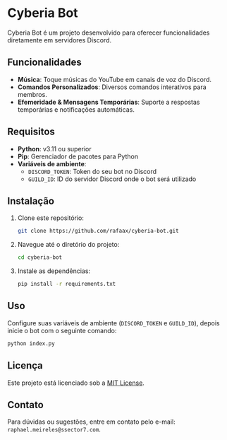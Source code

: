 # Cyberia Bot

Cyberia Bot é um projeto desenvolvido para oferecer funcionalidades diretamente em servidores Discord. 

## Funcionalidades

- **Música**: Toque músicas do YouTube em canais de voz do Discord.
- **Comandos Personalizados**: Diversos comandos interativos para membros.
- **Efemeridade & Mensagens Temporárias**: Suporte a respostas temporárias e notificações automáticas.

## Requisitos

- **Python**: v3.11 ou superior
- **Pip**: Gerenciador de pacotes para Python
- **Variáveis de ambiente**:
    - `DISCORD_TOKEN`: Token do seu bot no Discord
    - `GUILD_ID`: ID do servidor Discord onde o bot será utilizado


## Instalação

1. Clone este repositório:
    ```bash
    git clone https://github.com/rafaax/cyberia-bot.git
    ```
2. Navegue até o diretório do projeto:
    ```bash
    cd cyberia-bot
    ```
3. Instale as dependências:
    ```bash
    pip install -r requirements.txt
    ```

## Uso

Configure suas variáveis de ambiente (`DISCORD_TOKEN` e `GUILD_ID`), depois inicie o bot com o seguinte comando:
```bash
python index.py
```

## Licença

Este projeto está licenciado sob a [MIT License](LICENSE).

## Contato

Para dúvidas ou sugestões, entre em contato pelo e-mail: `raphael.meireles@ssector7.com`.